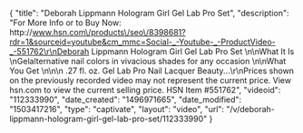 {
    "title": "Deborah Lippmann Hologram Girl Gel Lab Pro Set",
    "description": "For More Info or to Buy Now: http:\/\/www.hsn.com\/products\/seo\/8398681?rdr=1&sourceid=youtube&cm_mmc=Social-_-Youtube-_-ProductVideo-_-551762\r\nDeborah Lippmann Hologram Girl Gel Lab Pro Set  \n\nWhat It Is \nGelalternative nail colors in vivacious shades for any occasion \n\nWhat You Get \n\n\n    .27 fl. oz. Gel Lab Pro Nail Lacquer  Beauty...\r\nPrices shown on the previously recorded video may not represent the current price.  View hsn.com to view the current selling price. HSN Item #551762",
    "videoid": "112333990",
    "date_created": "1496971665",
    "date_modified": "1503417216",
    "type": "captivate",
    "layout": "video",
    "url": "\/v\/deborah-lippmann-hologram-girl-gel-lab-pro-set\/112333990"
}